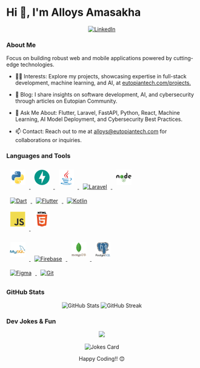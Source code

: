 # Hi 👋, I'm Alloys Amasakha
<p align="right">
</p>

<p align="center">
  <a href="https://linkedin.com/in/alloys-amasakha-681886255/" target="_blank">
    <img src="https://img.shields.io/badge/-LinkedIn-blue?style=for-the-badge&logo=Linkedin" alt="LinkedIn" />
  </a>
</p>

### About Me
Focus on building robust web and mobile applications powered by cutting-edge technologies.

- 👨‍💻 Interests: Explore my projects, showcasing expertise in full-stack development, machine learning, and AI, at  <a href="https://www.eutopiantech.com/project" target="_blank" title="eutopiantech">eutopiantech.com/projects.</a> 

- 📝 Blog: I share insights on software development, AI, and cybersecurity through articles on Eutopian Community.

- 💬 Ask Me About: Flutter, Laravel, FastAPI, Python, React, Machine Learning, AI Model Deployment, and Cybersecurity Best Practices.

- 📫 Contact: Reach out to me at alloys@eutopiantech.com for collaborations or inquiries.


### Languages and Tools
<p align="left">
  <!-- Backend Technologies -->
  <a href="https://www.python.org" target="_blank" title="Python">
    <img src="https://raw.githubusercontent.com/devicons/devicon/master/icons/python/python-original.svg" alt="Python" width="40" height="40" style="margin: 10px;"/>
  </a>
  <a href="https://fastapi.tiangolo.com" target="_blank" title="FastAPI">
    <img src="https://raw.githubusercontent.com/devicons/devicon/master/icons/fastapi/fastapi-original.svg" alt="FastAPI" width="40" height="40" style="margin: 10px;"/>
  </a>
  <a href="https://www.java.com" target="_blank" title="Java">
    <img src="https://raw.githubusercontent.com/devicons/devicon/master/icons/java/java-original.svg" alt="Java" width="40" height="40" style="margin: 10px;"/>
  </a>
  <a href="https://laravel.com" target="_blank" title="Laravel">
    <img src="https://www.vectorlogo.zone/logos/laravel/laravel-ar21.svg" alt="Laravel" width="40" height="40" style="margin: 10px;"/>
  </a>
  <a href="https://nodejs.org" target="_blank" title="Node.js">
    <img src="https://raw.githubusercontent.com/devicons/devicon/master/icons/nodejs/nodejs-original-wordmark.svg" alt="Node.js" width="40" height="40" style="margin: 10px;"/>
  </a>
  <br/>

  <!-- Mobile Development -->
  <a href="https://dart.dev" target="_blank" title="Dart">
    <img src="https://www.vectorlogo.zone/logos/dartlang/dartlang-icon.svg" alt="Dart" width="40" height="40" style="margin: 10px;"/>
  </a>
  <a href="https://flutter.dev" target="_blank" title="Flutter">
    <img src="https://www.vectorlogo.zone/logos/flutterio/flutterio-icon.svg" alt="Flutter" width="40" height="40" style="margin: 10px;"/>
  </a>
  <a href="https://kotlinlang.org" target="_blank" title="Kotlin">
    <img src="https://www.vectorlogo.zone/logos/kotlinlang/kotlinlang-icon.svg" alt="Kotlin" width="40" height="40" style="margin: 10px;"/>
  </a>
  <br/>

  <!-- Frontend Technologies -->
   <a href="https://developer.mozilla.org/en-US/docs/Web/JavaScript" target="_blank" title="JavaScript">
    <img src="https://raw.githubusercontent.com/devicons/devicon/master/icons/javascript/javascript-original.svg" alt="JavaScript" width="40" height="40" style="margin: 10px;"/>
  </a>
  <a href="https://developer.mozilla.org/en-US/docs/Web/HTML" target="_blank" title="HTML5">
    <img src="https://raw.githubusercontent.com/devicons/devicon/master/icons/html5/html5-original-wordmark.svg" alt="HTML5" width="40" height="40" style="margin: 10px;"/>
  </a>
 
  <br/>

  <br/>

  <!-- Databases and Cloud -->
  <a href="https://www.mysql.com" target="_blank" title="MySQL">
    <img src="https://raw.githubusercontent.com/devicons/devicon/master/icons/mysql/mysql-original-wordmark.svg" alt="MySQL" width="40" height="40" style="margin: 10px;"/>
  </a>
  <a href="https://firebase.google.com" target="_blank" title="Firebase">
    <img src="https://www.vectorlogo.zone/logos/firebase/firebase-icon.svg" alt="Firebase" width="40" height="40" style="margin: 10px;"/>
  </a>
  <a href="https://www.mongodb.com" target="_blank" title="MongoDB">
    <img src="https://raw.githubusercontent.com/devicons/devicon/master/icons/mongodb/mongodb-original-wordmark.svg" alt="MongoDB" width="40" height="40" style="margin: 10px;"/>
  </a>
  <a href="https://www.postgresql.org" target="_blank" title="PostgreSQL">
    <img src="https://raw.githubusercontent.com/devicons/devicon/master/icons/postgresql/postgresql-original-wordmark.svg" alt="PostgreSQL" width="40" height="40" style="margin: 10px;"/>
  </a>
  <br/>

  <!-- Tools -->
  <a href="https://www.figma.com" target="_blank" title="Figma">
    <img src="https://www.vectorlogo.zone/logos/figma/figma-icon.svg" alt="Figma" width="40" height="40" style="margin: 10px;"/>
  </a>
  <a href="https://git-scm.com" target="_blank" title="Git">
    <img src="https://www.vectorlogo.zone/logos/git-scm/git-scm-icon.svg" alt="Git" width="40" height="40" style="margin: 10px;"/>
  </a>
</p>

### GitHub Stats
<p align="center">
  <img src="https://github-readme-stats.vercel.app/api?username=alloys9&show_icons=true&theme=radical" alt="GitHub Stats" />
  <img src="https://github-readme-streak-stats.herokuapp.com/?user=alloys9&theme=radical" alt="GitHub Streak" />
</p>


### Dev Jokes & Fun
<p align="center">
  <img src="https://media4.giphy.com/media/v1.Y2lkPTc5MGI3NjExZGl6MGJzeGtlbDYwMnh2ZjdjeXozenlqdHlkN2VlbGl0YTl1eWQ2MCZlcD12MV9pbnRlcm5hbF9naWZfYnlfaWQmY3Q9Zw/kbRb4eyCNC0aMz5x68/giphy.webp" width="200" />
</p>

<p align="center">
  <img src="https://readme-jokes.vercel.app/api" alt="Jokes Card" />
</p>

<p align="center">Happy Coding!! 😊</p>
